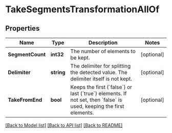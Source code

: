 # TakeSegmentsTransformationAllOf

## Properties

Name | Type | Description | Notes
------------ | ------------- | ------------- | -------------
**SegmentCount** | **int32** | The number of elements to be kept. | [optional] 
**Delimiter** | **string** | The delimiter for splitting the detected value. The delimiter itself is not kept. | [optional] 
**TakeFromEnd** | **bool** | Keeps the first (&#x60;false&#x60;) or last (&#x60;true&#x60;) elements.    If not set, then &#x60;false&#x60; is used, keeping the first elements. | [optional] 

[[Back to Model list]](../README.md#documentation-for-models) [[Back to API list]](../README.md#documentation-for-api-endpoints) [[Back to README]](../README.md)


